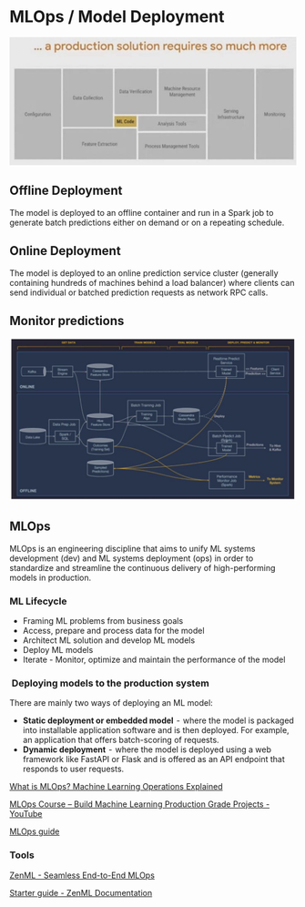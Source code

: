 # MLOps / Model Deployment

![image](../../media/ML-Model-Deployment-image1.jpg)

## Offline Deployment

The model is deployed to an offline container and run in a Spark job to generate batch predictions either on demand or on a repeating schedule.

## Online Deployment

The model is deployed to an online prediction service cluster (generally containing hundreds of machines behind a load balancer) where clients can send individual or batched prediction requests as network RPC calls.

## Monitor predictions

![image](../../media/ML-Model-Deployment-image2.jpg)

## MLOps

MLOps is an engineering discipline that aims to unify ML systems development (dev) and ML systems deployment (ops) in order to standardize and streamline the continuous delivery of high-performing models in production.

### ML Lifecycle

- Framing ML problems from business goals
- Access, prepare and process data for the model
- Architect ML solution and develop ML models
- Deploy ML models
- Iterate - Monitor, optimize and maintain the performance of the model

###  Deploying models to the production system

There are mainly two ways of deploying an ML model:

- **Static deployment or embedded model**  -  where the model is packaged into installable application software and is then deployed. For example, an application that offers batch-scoring of requests.
- **Dynamic deployment**  -  where the model is deployed using a web framework like FastAPI or Flask and is offered as an API endpoint that responds to user requests.

[What is MLOps? Machine Learning Operations Explained](https://www.freecodecamp.org/news/what-is-mlops-machine-learning-operations-explained)

[MLOps Course – Build Machine Learning Production Grade Projects - YouTube](https://www.youtube.com/watch?v=-dJPoLm_gtE)

[MLOps guide](https://huyenchip.com/mlops/)

### Tools

[ZenML - Seamless End-to-End MLOps](https://www.zenml.io/)

[Starter guide - ZenML Documentation](https://docs.zenml.io/user-guide/starter-guide)
